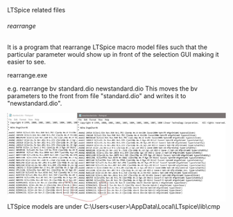 LTSpice related files

###### rearrange
It is a program that rearrange LTSpice macro model files such that the particular parameter would show up in front of the selection GUI making it easier to see.

rearrange.exe <parameter> <infile> <outfile>

e.g. rearrange bv standard.dio newstandard.dio
This moves the bv parameters to the front from file "standard.dio" and writes it to "newstandard.dio".

![alt text](rearrange\screenshot.jpg)
LTSpice models are under C:\Users\<user>\AppData\Local\LTspice\lib\cmp
